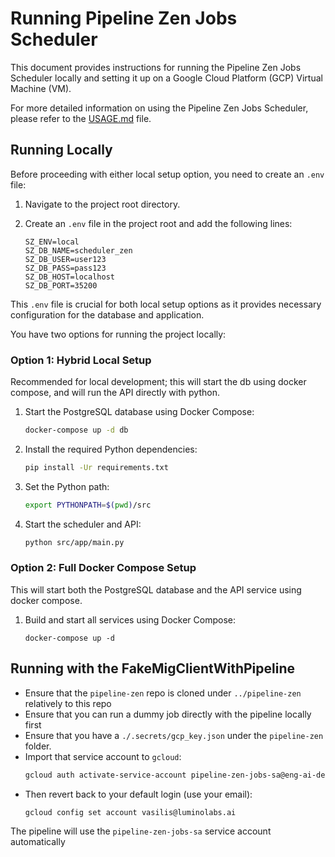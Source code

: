 # Running Pipeline Zen Jobs Scheduler

This document provides instructions for running the Pipeline Zen Jobs Scheduler locally and 
setting it up on a Google Cloud Platform (GCP) Virtual Machine (VM).

For more detailed information on using the Pipeline Zen Jobs Scheduler, 
please refer to the [USAGE.md](USAGE.md) file.

## Running Locally

Before proceeding with either local setup option, you need to create an `.env` file:

1. Navigate to the project root directory.

2. Create an `.env` file in the project root and add the following lines:
   ```
   SZ_ENV=local
   SZ_DB_NAME=scheduler_zen
   SZ_DB_USER=user123
   SZ_DB_PASS=pass123
   SZ_DB_HOST=localhost
   SZ_DB_PORT=35200
   ```

This `.env` file is crucial for both local setup options as it provides necessary configuration 
for the database and application.

You have two options for running the project locally:

### Option 1: Hybrid Local Setup

Recommended for local development; 
this will start the db using docker compose, and will run the API directly with python.

1. Start the PostgreSQL database using Docker Compose:
   ```bash
   docker-compose up -d db
   ```

2. Install the required Python dependencies:
   ```bash
   pip install -Ur requirements.txt
   ```

3. Set the Python path:
   ```bash
   export PYTHONPATH=$(pwd)/src
   ```

4. Start the scheduler and API:
   ```bash
   python src/app/main.py
   ```

### Option 2: Full Docker Compose Setup

This will start both the PostgreSQL database and the API service using docker compose.

1. Build and start all services using Docker Compose:
   ```
   docker-compose up -d
   ```

## Running with the FakeMigClientWithPipeline

- Ensure that the `pipeline-zen` repo is cloned under `../pipeline-zen` relatively to this repo
- Ensure that you can run a dummy job directly with the pipeline locally first
- Ensure that you have a `./.secrets/gcp_key.json` under the `pipeline-zen` folder.
- Import that service account to `gcloud`:
  ```bash
  gcloud auth activate-service-account pipeline-zen-jobs-sa@eng-ai-dev.iam.gserviceaccount.com --key-file=./.secrets/gcp_key.json --project=eng-ai-dev
  ```
- Then revert back to your default login (use your email):
  ```bash
  gcloud config set account vasilis@luminolabs.ai
  ```

The pipeline will use the `pipeline-zen-jobs-sa` service account automatically